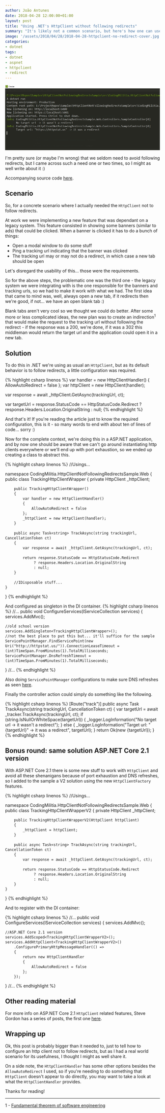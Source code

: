 ```yaml
---
author: João Antunes
date: 2018-04-28 12:00:00+01:00
layout: post
title: "Using .NET's HttpClient without following redirects"
summary: "It's likely not a common scenario, but here's how one can use .NET's HttpClient without following redirects."
image: '/assets/2018/04/28/2018-04-28-httpclient-no-redirect-cover.jpg'
categories:
- dotnet
tags:
- dotnet
- aspnet
- httpclient
- redirect
---
```


[![Using .NET's HttpClient without following redirects](/assets/2018/04/28/2018-04-28-httpclient-no-redirect-cover.jpg)](/assets/2018/04/228/2018-04-28-httpclient-no-redirect-cover.jpg)

I'm pretty sure (or maybe I'm wrong) that we seldom need to avoid following redirects, but I came across such a need one or two times, so I might as well write about it :)

Accompanying source code [here](https://github.com/joaofbantunes/HttpClientNotFollowingRedirectsSample).

## Scenario

So, for a concrete scenario where I actually needed the `HttpClient` not to follow redirects.

At work we were implementing a new feature that was dependant on a legacy system. This feature consisted in showing some banners (similar to ads) that could be clicked. When a banner is clicked it has to do a bunch of things: 

- Open a modal window to do some stuff
- Ping a tracking url indicating that the banner was clicked
- The tracking url may or may not do a redirect, in which case a new tab should be open

Let's disregard the usability of this... those were the requirements.

So for the above steps, the problematic one was the third one - the legacy system we were integrating with is the one responsible for the banners and tracking urls, so we had to make it work with what we had. The first idea that came to mind was, well, always open a new tab, if it redirects then we're good, if not... we have an open blank tab :)

Blank tabs aren't very cool so we thought we could do better. After some more or less complicated ideas, the new plan was to create an indirection<sup>1</sup> that would make the request to the tracking url without following the redirect - if the response was a 200, we're done, if it was a 302 this middleman would return the target url and the application could open it in a new tab.

## Solution

To do this in .NET we're using as usual an `HttpClient`, but as its default behavior is to follow redirects, a little configuration was required.

{% highlight csharp linenos %}
var handler = new HttpClientHandler()
{
    AllowAutoRedirect = false
};
var httpClient = new HttpClient(handler);

var response = await _httpClient.GetAsync(trackingUrl, ct);

var targetUrl = response.StatusCode == HttpStatusCode.Redirect
        ? response.Headers.Location.OriginalString
        : null;
{% endhighlight %}

And that's it! If you're reading the article just to know the required configuration, this is it - so many words to end with about ten of lines of code... sorry :)

Now for the complete context, we're doing this in a ASP.NET application, and by now one should be aware that we can't go around instantiating http clients everywhere or we'll end up with port exhaustion, so we ended up creating a class to abstract this.

{% highlight csharp linenos %}
//Usings...

namespace CodingMilitia.HttpClientNotFollowingRedirectsSample.Web
{
    public class TrackingHttpClientWrapper
    {
        private HttpClient _httpClient;

        public TrackingHttpClientWrapper()
        {
            var handler = new HttpClientHandler()
            {
                AllowAutoRedirect = false
            };
            _httpClient = new HttpClient(handler);
        }

        public async Task<string> TrackAsync(string trackingUrl, CancellationToken ct)
        {
            var response = await _httpClient.GetAsync(trackingUrl, ct);

            return response.StatusCode == HttpStatusCode.Redirect
                 ? response.Headers.Location.OriginalString
                 : null;
        }

        //IDisposable stuff...
    }
}
{% endhighlight %}

And configured as singleton in the DI container.
{% highlight csharp linenos %}
//...
public void ConfigureServices(IServiceCollection services)
{
    services.AddMvc();

    //old school version
    services.AddSingleton<TrackingHttpClientWrapper>();
    //not the best place to put this but... it'll suffice for the sample
    ServicePointManager.FindServicePoint(new Uri("http://httpstat.us/")).ConnectionLeaseTimeout = (int)TimeSpan.FromMinutes(1).TotalMilliseconds;
    ServicePointManager.DnsRefreshTimeout = (int)TimeSpan.FromMinutes(1).TotalMilliseconds;
}
//...
{% endhighlight %}

Also doing `ServicePointManager` configurations to make sure DNS refreshes as seen [here](https://github.com/dotnet/corefx/issues/11224).

Finally the controller action could simply do something like the following.

{% highlight csharp linenos %}
[Route("track")]
public async Task<IActionResult> TrackAsync(string trackingUrl, CancellationToken ct)
{
    var targetUrl = await _tracker.TrackAsync(trackingUrl, ct);
    if (string.IsNullOrWhiteSpace(targetUrl))
    {
        _logger.LogInformation("No target url -> it wasn't a redirect");
    }
    else
    {
        _logger.LogInformation("Target url: \"{targetUrl}\" -> it was a redirect", targetUrl);
    }
    return Ok(new {targetUrl});
}
{% endhighlight %}


## Bonus round: same solution ASP.NET Core 2.1 version

With ASP.NET Core 2.1 there is some new stuff to work with `HttpClient` and avoid all these shenanigans because of port exhaustion and DNS refreshes, so I added to the sample a V2 solution using the new `HttpClientFactory` features.

{% highlight csharp linenos %}
//Usings...

namespace CodingMilitia.HttpClientNotFollowingRedirectsSample.Web
{
    public class TrackingHttpClientWrapperV2
    {
        private HttpClient _httpClient;

        public TrackingHttpClientWrapperV2(HttpClient httpClient)
        {
            _httpClient = httpClient;
        }

        public async Task<string> TrackAsync(string trackingUrl, CancellationToken ct)
        {
            var response = await _httpClient.GetAsync(trackingUrl, ct);

            return response.StatusCode == HttpStatusCode.Redirect
                 ? response.Headers.Location.OriginalString
                 : null;
        }
    }
}
{% endhighlight %}

And to register with the DI container:

{% highlight csharp linenos %}
//...
public void ConfigureServices(IServiceCollection services)
{
    services.AddMvc();

    //ASP.NET Core 2.1 version
    services.AddScoped<TrackingHttpClientWrapperV2>();
    services.AddHttpClient<TrackingHttpClientWrapperV2>()
        .ConfigurePrimaryHttpMessageHandler(() =>
        {
            return new HttpClientHandler
            {
                AllowAutoRedirect = false
            };
        });
}
//...
{% endhighlight %}

## Other reading material

For more info on ASP.NET Core 2.1 `HttpClient` related features, Steve Gordon has a series of posts, the first one [here](https://www.stevejgordon.co.uk/introduction-to-httpclientfactory-aspnetcore).

## Wrapping up

Ok, this post is probably bigger than it needed to, just to tell how to configure an http client not to follow redirects, but as I had a real world scenario for its usefulness, I thought I might as well share it.

On a side note, the `HttpClientHandler` has some other options besides the `AllowAutoRedirect` I used, so if you're needing to do something that `HttpClient` doesn't appear to do directly, you may want to take a look at what the `HttpClientHandler` provides.

Thanks for reading!

---

1 - [Fundamental theorem of software engineering](https://en.wikipedia.org/wiki/Fundamental_theorem_of_software_engineering)